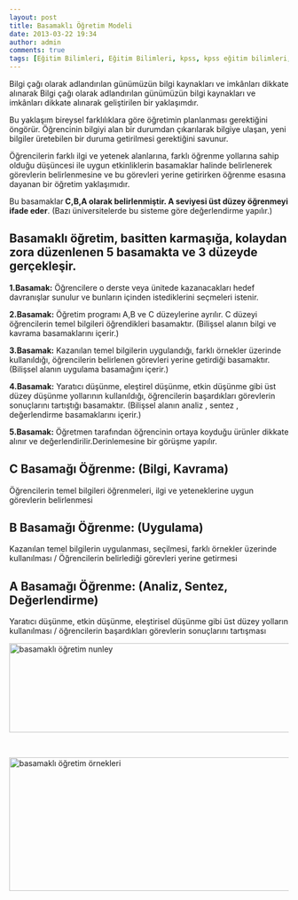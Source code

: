 ```yaml
---
layout: post
title: Basamaklı Öğretim Modeli
date: 2013-03-22 19:34
author: admin
comments: true
tags: [Eğitim Bilimleri, Eğitim Bilimleri, kpss, kpss eğitim bilimleri, nunley modeli, Son Konular]
---
```

Bilgi çağı olarak adlandırılan günümüzün bilgi kaynakları ve imkânları dikkate alınarak Bilgi çağı olarak adlandırılan günümüzün bilgi kaynakları ve imkânları dikkate alınarak geliştirilen bir yaklaşımdır.

Bu yaklaşım bireysel farklılıklara göre öğretimin planlanması gerektiğini öngörür.
Öğrencinin bilgiyi alan bir durumdan çıkarılarak bilgiye ulaşan, yeni bilgiler üretebilen bir duruma getirilmesi gerektiğini savunur.

Öğrencilerin farklı ilgi ve yetenek alanlarına, farklı öğrenme yollarına sahip olduğu düşüncesi ile uygun etkinliklerin basamaklar halinde belirlenerek görevlerin belirlenmesine ve bu görevleri yerine getirirken öğrenme esasına dayanan bir öğretim yaklaşımıdır.

Bu basamaklar<strong> C,B,A olarak belirlenmiştir. A seviyesi üst düzey öğrenmeyi ifade eder</strong>. (Bazı üniversitelerde bu sisteme göre değerlendirme yapılır.)
<h2><strong>Basamaklı öğretim, basitten karmaşığa, kolaydan zora düzenlenen 5 basamakta ve 3 düzeyde gerçekleşir.</strong></h2>
<strong>1.Basamak:</strong> Öğrencilere o derste veya ünitede kazanacakları hedef davranışlar sunulur ve bunların içinden istediklerini seçmeleri istenir.

<strong>2.Basamak:</strong> Öğretim programı A,B ve C düzeylerine ayrılır. C düzeyi öğrencilerin temel bilgileri öğrendikleri basamaktır. (Bilişsel alanın bilgi ve kavrama basamaklarını içerir.)

<strong>3.Basamak:</strong> Kazanılan temel bilgilerin uygulandığı, farklı örnekler üzerinde kullanıldığı, öğrencilerin belirlenen görevleri yerine getirdiği basamaktır. (Bilişsel alanın uygulama basamağını içerir.)

<strong>4.Basamak:</strong> Yaratıcı düşünme, eleştirel düşünme, etkin düşünme gibi üst düzey düşünme yollarının kullanıldığı, öğrencilerin başardıkları görevlerin sonuçlarını tartıştığı basamaktır. (Bilişsel alanın analiz , sentez , değerlendirme basamaklarını içerir.)

<strong>5.Basamak:</strong> Öğretmen tarafından öğrencinin ortaya koyduğu ürünler dikkate alınır ve değerlendirilir.Derinlemesine bir görüşme yapılır.
<h2>C Basamağı Öğrenme: (Bilgi, Kavrama)</h2>
Öğrencilerin temel bilgileri öğrenmeleri, ilgi ve yeteneklerine uygun görevlerin belirlenmesi
<h2>
B Basamağı Öğrenme: (Uygulama)</h2>
Kazanılan temel bilgilerin uygulanması, seçilmesi, farklı örnekler üzerinde kullanılması / Öğrencilerin belirlediği görevleri yerine getirmesi
<h2>A Basamağı Öğrenme: (Analiz, Sentez, Değerlendirme)</h2>
Yaratıcı düşünme, etkin düşünme, eleştirisel düşünme gibi üst düzey yolların kullanılması / öğrencilerin başardıkları görevlerin sonuçlarını tartışması

<a href="http://egitimvaktim.com/basamakli-ogretim-modeli/basamakli-ogretim-nunley" rel="attachment wp-att-8985"><img class="alignnone size-full wp-image-8985" alt="basamaklı öğretim nunley" src="http://egitimvaktim.com/dosyalar/2013/03/basamaklı-öğretim-nunley.jpg" width="567" height="161" /></a>

&nbsp;

<a href="http://egitimvaktim.com/basamakli-ogretim-modeli/basamakli-ogretim-ornekleri" rel="attachment wp-att-8986"><img class="alignnone size-full wp-image-8986" alt="basamaklı öğretim örnekleri" src="http://egitimvaktim.com/dosyalar/2013/03/basamaklı-öğretim-örnekleri.jpg" width="645" height="241" /></a>

&nbsp;

&nbsp;
